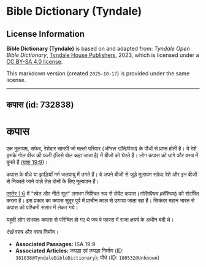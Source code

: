 # Bible Dictionary (Tyndale)

## License Information

**Bible Dictionary (Tyndale)** is based on and adapted from: _Tyndale Open Bible Dictionary_, [Tyndale House Publishers](https://tyndaleopenresources.com/), 2023, which is licensed under a [CC BY-SA 4.0 license](https://creativecommons.org/licenses/by-sa/4.0/legalcode.en).

This markdown version (created `2025-10-17`) is provided under the same license.



--------------------------------

## कपास (id: 732838)

कपास
====

एक मुलायम, सफेद, रेशेदार सामग्री जो मल्लो परिवार (*जीनस गॉसिपियम*) के पौधों से प्राप्त होती है। ये रेशे इसके गोल बीज की फली (जिसे बोल कहा जाता है) में बीजों को घेरते हैं। लोग कपास को धागे और वस्त्र में बुनते हैं ([यशा 19:9](https://ref.ly/Isa19:9))। 

कपास के पौधे या झाड़ियाँ गर्म जलवायु में उगते हैं। वे अपने बीजों से जुड़े मुलायम सफ़ेद रेशे और इन बीजों से निकाले जाने वाले तेल दोनों के लिए मूल्यवान हैं।

[एस्तेर 1:6](https://ref.ly/Esth1:6) में "श्वेत और नीले सूत" लगभग निश्चित रूप से लेवेंट कपास (*गोसिपियम हर्बेशियम*) को संदर्भित करता है। इस प्रकार का कपास सुदूर पूर्व में प्राचीन काल से उगाया जाता रहा है। सिकंदर महान भारत से कपास को पश्चिमी संसार में लेकर गये।

यहूदी लोग संभवतः कपास से परिचित हो गए थे जब वे फारस में राजा क्षयर्ष के अधीन बंदी थे।

*देखें* वस्त्र और वस्त्र निर्माण। 

* **Associated Passages:** ISA 19:9
* **Associated Articles:** कपड़ा एवं कपड़ा निर्माण (ID: `381038@TyndaleBibleDictionary`); पौधे (ID: `180532@Unknown`)

